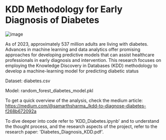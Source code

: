 # KDD Methodology for Early Diagnosis of Diabetes 

![image](https://github.com/Samarth-Sharma-G/Data-Mining-CMPE-255/assets/107587243/a60fd39b-cc61-4a89-93df-1c5ba30d9f1a)

As of 2023, approximately 537 million adults are living with diabetes. 
Advances in machine learning and data analytics offer promising approaches for developing predictive models that can assist healthcare 
professionals in early diagnosis and intervention. This research focuses on 
employing the Knowledge Discovery in Databases (KDD) methodology to develop a 
machine-learning model for predicting diabetic status 

Dataset: diabetes.csv

Model: random_forest_diabetes_model.pkl

To get a quick overview of the analysis, check the medium article: https://medium.com/@samarthsharma_/kdd-to-diagnose-diabetes-f268b672092a

To dive deeper into code refer to 'KDD_Diabetes.ipynb' and to understand the thought process, and the research aspects of the project, refer to the research paper: 'Diabetes_Diagnosis_KDD.pdf'.
